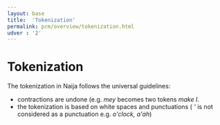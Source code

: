 ```yaml
---
layout: base
title:  'Tokenization'
permalink: pcm/overview/tokenization.html
udver : '2'
---
```


# Tokenization

The tokenization in Naija follows the universal guidelines:

+ contractions are undone (e.g. _mey_ becomes two tokens _make I_.
+ the tokenization is based on white spaces and punctuations ( _'_ is not considered as a punctuation e.g. _o'clock, a'ah_)
